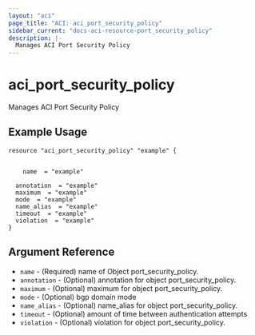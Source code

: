 ```yaml
---
layout: "aci"
page_title: "ACI: aci_port_security_policy"
sidebar_current: "docs-aci-resource-port_security_policy"
description: |-
  Manages ACI Port Security Policy
---
```


# aci_port_security_policy #
Manages ACI Port Security Policy

## Example Usage ##

```hcl
resource "aci_port_security_policy" "example" {


    name  = "example"

  annotation  = "example"
  maximum  = "example"
  mode  = "example"
  name_alias  = "example"
  timeout  = "example"
  violation  = "example"
}
```
## Argument Reference ##
* `name` - (Required) name of Object port_security_policy.
* `annotation` - (Optional) annotation for object port_security_policy.
* `maximum` - (Optional) maximum for object port_security_policy.
* `mode` - (Optional) bgp domain mode
* `name_alias` - (Optional) name_alias for object port_security_policy.
* `timeout` - (Optional) amount of time between authentication attempts
* `violation` - (Optional) violation for object port_security_policy.



